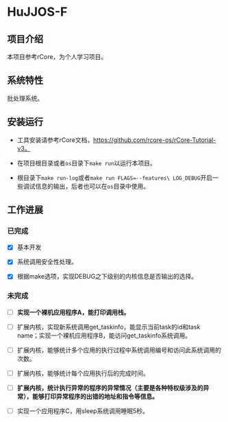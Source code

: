# HuJJOS-F

## 项目介绍

本项目参考rCore，为个人学习项目。

## 系统特性

批处理系统。

## 安装运行

* 工具安装请参考rCore文档，https://github.com/rcore-os/rCore-Tutorial-v3。

* 在项目根目录或者`os`目录下`make run`以运行本项目。

* 根目录下`make run-log`或者`make run FLAGS=--features\ LOG_DEBUG`开启一些调试信息的输出，后者也可以在`os`目录中使用。

## 工作进展

### 已完成

* [x] 基本开发

* [x] 系统调用安全性处理。

* [x] 根据make选项，实现DEBUG之下级别的内核信息是否输出的选择。

### 未完成

* [ ] **实现一个裸机应用程序A，能打印调用栈。**

* [ ] 扩展内核，实现新系统调用get_taskinfo，能显示当前task的id和task name；实现一个裸机应用程序B，能访问get_taskinfo系统调用。

* [ ] 扩展内核，能够统计多个应用的执行过程中系统调用编号和访问此系统调用的次数。

* [ ] 扩展内核，能够统计每个应用执行后的完成时间。

* [ ] **扩展内核，统计执行异常的程序的异常情况（主要是各种特权级涉及的异常），能够打印异常程序的出错的地址和指令等信息。**

* [ ] 实现一个应用程序C，用sleep系统调用睡眠5秒。
